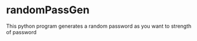 # randomPassGen
This python program generates a random password as you want to strength of password 
